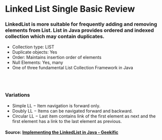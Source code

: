 # Linked List Single Basic Review

### LinkedList is more suitable for frequently adding and removing elements from List. List in Java provides ordered and indexed collection which may contain duplicates.

- Collection type: LIST
- Duplicate objects: Yes
- Order: Maintains insertion order of elements
- Null Elements: Yes, many
- One of three fundamental List Collection Framework in Java

<br><br>

### Variations

- Simple LL − Item navigation is forward only.
- Doubly LL − Items can be navigated forward and backward.
- Circular LL − Last item contains link of the first element as next and the first element has a link to the last element as previous.

#### Source: [Implementing the LinkedList in Java - Geekific](https://www.youtube.com/watch?v=IsWmLiNvaRM)